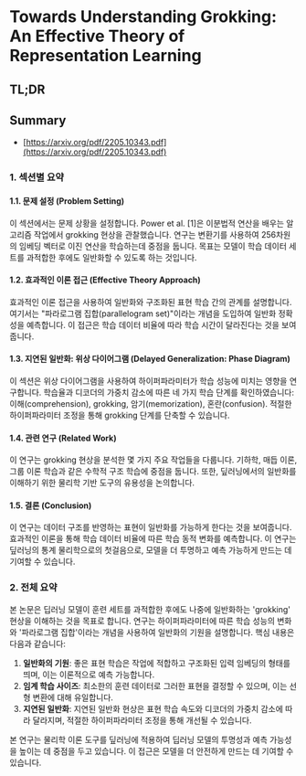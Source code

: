 # Towards Understanding Grokking: An Effective Theory of Representation Learning
## TL;DR
## Summary
- [https://arxiv.org/pdf/2205.10343.pdf](https://arxiv.org/pdf/2205.10343.pdf)

### 1. 섹션별 요약

#### 1.1. 문제 설정 (Problem Setting)
이 섹션에서는 문제 상황을 설정합니다. Power et al. [1]은 이분법적 연산을 배우는 알고리즘 작업에서 grokking 현상을 관찰했습니다. 연구는 변환기를 사용하여 256차원의 임베딩 벡터로 이진 연산을 학습하는데 중점을 둡니다. 목표는 모델이 학습 데이터 세트를 과적합한 후에도 일반화할 수 있도록 하는 것입니다.

#### 1.2. 효과적인 이론 접근 (Effective Theory Approach)
효과적인 이론 접근을 사용하여 일반화와 구조화된 표현 학습 간의 관계를 설명합니다. 여기서는 "파라로그램 집합(parallelogram set)"이라는 개념을 도입하여 일반화 정확성을 예측합니다. 이 접근은 학습 데이터 비율에 따라 학습 시간이 달라진다는 것을 보여줍니다.

#### 1.3. 지연된 일반화: 위상 다이어그램 (Delayed Generalization: Phase Diagram)
이 섹션은 위상 다이어그램을 사용하여 하이퍼파라미터가 학습 성능에 미치는 영향을 연구합니다. 학습율과 디코더의 가중치 감소에 따른 네 가지 학습 단계를 확인하였습니다: 이해(comprehension), grokking, 암기(memorization), 혼란(confusion). 적절한 하이퍼파라미터 조정을 통해 grokking 단계를 단축할 수 있습니다.

#### 1.4. 관련 연구 (Related Work)
이 연구는 grokking 현상을 분석한 몇 가지 주요 작업들을 다룹니다. 기하학, 매듭 이론, 그룹 이론 학습과 같은 수학적 구조 학습에 중점을 둡니다. 또한, 딮러닝에서의 일반화를 이해하기 위한 물리학 기반 도구의 유용성을 논의합니다.

#### 1.5. 결론 (Conclusion)
이 연구는 데이터 구조를 반영하는 표현이 일반화를 가능하게 한다는 것을 보여줍니다. 효과적인 이론을 통해 학습 데이터 비율에 따른 학습 동적 변화를 예측합니다. 이 연구는 딮러닝의 통계 물리학으로의 첫걸음으로, 모델을 더 투명하고 예측 가능하게 만드는 데 기여할 수 있습니다.

### 2. 전체 요약

본 논문은 딥러닝 모델이 훈련 세트를 과적합한 후에도 나중에 일반화하는 'grokking' 현상을 이해하는 것을 목표로 합니다. 연구는 하이퍼파라미터에 따른 학습 성능의 변화와 '파라로그램 집합'이라는 개념을 사용하여 일반화의 기원을 설명합니다. 핵심 내용은 다음과 같습니다:

1. **일반화의 기원**: 좋은 표현 학습은 작업에 적합하고 구조화된 입력 임베딩의 형태를 띄며, 이는 이론적으로 예측 가능합니다.
2. **임계 학습 사이즈**: 최소한의 훈련 데이터로 그러한 표현을 결정할 수 있으며, 이는 선형 변환에 대해 유일합니다.
3. **지연된 일반화**: 지연된 일반화 현상은 표현 학습 속도와 디코더의 가중치 감소에 따라 달라지며, 적절한 하이퍼파라미터 조정을 통해 개선될 수 있습니다.

본 연구는 물리학 이론 도구를 딮러닝에 적용하여 딥러닝 모델의 투명성과 예측 가능성을 높이는 데 중점을 두고 있습니다. 이 접근은 모델을 더 안전하게 만드는 데 기여할 수 있습니다.